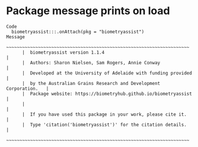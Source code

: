 # Package message prints on load

    Code
      biometryassist:::.onAttach(pkg = "biometryassist")
    Message
          ~~~~~~~~~~~~~~~~~~~~~~~~~~~~~~~~~~~~~~~~~~~~~~~~~~~~~~~~~~~~~~~~~~~~~
          |  biometryassist version 1.1.4                                     |
          |  Authors: Sharon Nielsen, Sam Rogers, Annie Conway                |
          |  Developed at the University of Adelaide with funding provided    |
          |  by the Australian Grains Research and Development Corporation.   |
          |  Package website: https://biometryhub.github.io/biometryassist    |
          |                                                                   |
          |  If you have used this package in your work, please cite it.      |
          |  Type 'citation('biometryassist')' for the citation details.      |
          ~~~~~~~~~~~~~~~~~~~~~~~~~~~~~~~~~~~~~~~~~~~~~~~~~~~~~~~~~~~~~~~~~~~~~
